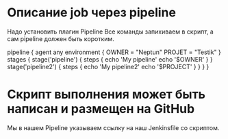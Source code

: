 # Описание job через pipeline
Надо установить плагин Pipeline
Все команды запихиваем в скрипт, а сам pipeline должен быть коротким.

pipeline {
    agent any
    environment {
        OWNER = "Neptun"
        PROJET = "Testik"
    }
    stages {
        stage('pipeline') {
            steps {
                echo 'My pipeline'
                echo '$OWNER'
            }
        }
        stage('pipeline2') {
            steps {
                echo 'My pipeline2'
                echo '$PROJECT'
            }
        }
    }
}
# Скрипт выполнения может быть написан и размещен на GitHub
Мы в нашем Pipeline указываем ссылку на наш Jenkinsfile со скриптом.